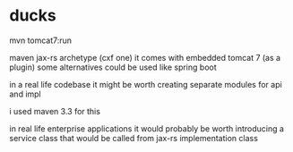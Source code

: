 # ducks

mvn tomcat7:run

maven jax-rs archetype (cxf one)
      it comes with embedded tomcat 7 (as a plugin)
      some alternatives could be used like spring boot

in a real life codebase it might be worth creating separate modules for api and impl

i used maven 3.3 for this

in real life enterprise applications it would probably be worth introducing a service class that would be called from jax-rs implementation class
